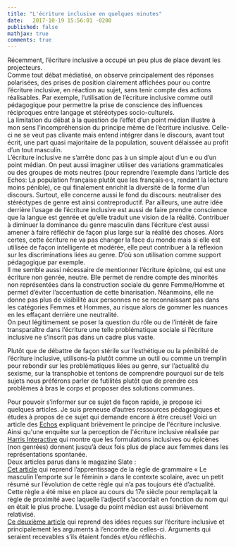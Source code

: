 ```yaml
---
title: "L'écriture inclusive en quelques minutes"
date:   2017-10-19 15:56:01 -0200
published: false
mathjax: true
comments: true
---
```


Récemment, l’écriture inclusive a occupé un peu plus de place devant les projecteurs.<br>
Comme tout débat médiatisé, on observe principalement des réponses polarisées, des prises de position clairement affichées pour ou contre l’écriture inclusive, en réaction au sujet, sans tenir compte des actions réalisables. Par exemple, l’utilisation de l’écriture inclusive comme outil pédagogique pour permettre la prise de conscience des influences réciproques entre langage et stéréotypes socio-culturels.<br>
La limitation du débat à la question de l’effet d’un point médian illustre à mon sens l’incompréhension du principe même de l’écriture inclusive. Celle-ci ne se veut pas clivante mais entend intégrer dans le discours, avant tout écrit, une part quasi majoritaire de la population, souvent délaissée au profit d’un tout masculin. <br>
L’écriture inclusive ne s’arrête donc pas à un simple ajout d’un e ou d’un point médian. On peut aussi imaginer utiliser des variations grammaticales ou des groupes de mots neutres (pour reprendre l’exemple dans l’article des Echos: La population française plutôt que les français·e·s, rendant la lecture moins pénible), ce qui finalement enrichit la diversité de la forme d’un discours. Surtout, elle concerne aussi le fond du discours: neutraliser des stéréotypes de genre est ainsi contreproductif.
Par ailleurs, une autre idée derrière l’usage de l’écriture inclusive est aussi de faire prendre conscience que la langue est genrée et qu’elle traduit une vision de la réalité. Contribuer à diminuer la dominance du genre masculin dans l’écriture c’est aussi amener à faire réfléchir de façon plus large sur la réalité des choses. Alors certes, cette écriture ne va pas changer la face du monde mais si elle est utilisée de façon intelligente et modérée, elle peut contribuer à la réflexion sur les discriminations liées au genre. D’où son utilisation comme support pédagogique par exemple.<br>
Il me semble aussi nécessaire de mentionner l’écriture épicène, qui est une écriture non genrée, neutre. Elle permet de rendre compte des minorités non représentées dans la construction sociale du genre Femme/Homme et permet d’éviter l’accentuation de cette binarisation. Néanmoins, elle ne donne pas plus de visibilité aux personnes ne se reconnaissant pas dans les catégories Femmes et Hommes, au risque alors de gommer les nuances en les effaçant derrière une neutralité. <br>
On peut légitimement se poser la question du rôle ou de l’intérêt de faire transparaître dans l’écriture une telle problématique sociale si l’écriture inclusive ne s’inscrit pas dans un cadre plus vaste.<br>

Plutôt que de débattre de façon stérile sur l’esthétique ou la pénibilité de l’écriture inclusive, utilisons-la plutôt comme un outil ou comme un tremplin pour rebondir sur les problématiques liées au genre, sur l’actualité du sexisme, sur la transphobie et tentons de comprendre pourquoi sur de tels sujets nous préférons parler de futilités plutôt que de prendre ces problèmes à bras le corps et proposer des solutions communes. <br>

Pour pouvoir s’informer sur ce sujet de façon rapide, je propose ici quelques articles.
Je suis preneuse d’autres ressources pédagogiques et études à propos de ce sujet qui demande encore à être creusé! 
Voici un article des [Echos](https://start.lesechos.fr/actu-entreprises/societe/l-ecriture-inclusive-et-si-on-s-y-mettait-tou-te-s-9152.php?hpqJMQJilDsJV5XM.01) expliquant brièvement le principe de l'écriture inclusive. <br>
Ainsi qu'une enquête sur la perception de l'écriture inclusive réalisée par [Harris Interactive](http://harris-interactive.fr/opinion_polls/lecriture-inclusive/) qui montre que les formulations inclusives ou épicènes (non genrées) donnent jusqu’à deux fois plus de place aux femmes dans les représentations spontanée.<br>
Deux articles parus dans le magazine Slate :<br>
[Cet article](http://www.slate.fr/story/151880/masculin-emporte-toujours-feminin) qui reprend l’apprentissage de la règle de grammaire « Le masculin l’emporte sur le féminin » dans le contexte scolaire, avec un petit résumé sur l’évolution de cette règle qui n’a pas toujours été d’actualité. Cette règle a été mise en place au cours du 17e siècle pour remplaçait la règle de proximité avec laquelle l’adjectif s’accordait en fonction du nom qui en était le plus proche. L’usage du point médian est aussi brièvement relativisé.<br>
[Ce deuxième article](http://www.slate.fr/story/151982/huit-idees-recues-cretineries-ecriture-inclusive) qui reprend des idées reçues sur l’écriture inclusive et principalement les arguments à l’encontre de celles-ci. Arguments qui seraient recevables s’ils étaient fondés et/ou réfléchis. 







